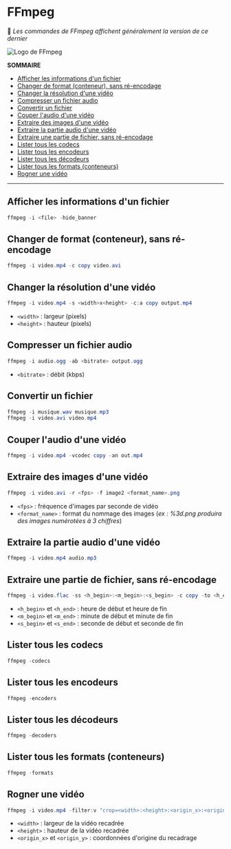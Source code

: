 # FFmpeg

💠 _Les commandes de FFmpeg affichent généralement la version de ce dernier_

![Logo de FFmpeg](https://nsa40.casimages.com/img/2021/03/14/210314041423969272.png)

**SOMMAIRE**
+ [Afficher les informations d'un fichier](#afficher-les-informations-dun-fichier)
+ [Changer de format (conteneur), sans ré-encodage](#changer-de-format-conteneur-sans-ré-encodage)
+ [Changer la résolution d'une vidéo](#changer-la-résolution-dune-vidéo)
+ [Compresser un fichier audio](#compresser-un-fichier-audio)
+ [Convertir un fichier](#convertir-un-fichier)
+ [Couper l'audio d'une vidéo](#couper-laudio-dune-vidéo)
+ [Extraire des images d'une vidéo](#extraire-des-images-dune-vidéo)
+ [Extraire la partie audio d'une vidéo](#extraire-la-partie-audio-dune-vidéo)
+ [Extraire une partie de fichier, sans ré-encodage](#extraire-une-partie-de-fichier-sans-ré-encodage)
+ [Lister tous les codecs](#lister-tous-les-codecs)
+ [Lister tous les encodeurs](#lister-tous-les-encodeurs)
+ [Lister tous les décodeurs](#lister-tous-les-décodeurs)
+ [Lister tous les formats (conteneurs)](#lister-tous-les-formats-conteneurs)
+ [Rogner une vidéo](#rogner-une-vidéo)

---

## Afficher les informations d'un fichier

```powershell
ffmpeg -i <file> -hide_banner
```

## Changer de format (conteneur), sans ré-encodage

```powershell
ffmpeg -i video.mp4 -c copy video.avi
```

## Changer la résolution d'une vidéo

```powershell
ffmpeg -i video.mp4 -s <width>x<height> -c:a copy output.mp4
```
+ `<width>` : largeur (pixels)
+ `<height>` : hauteur (pixels)

## Compresser un fichier audio

```powershell
ffmpeg -i audio.ogg -ab <bitrate> output.ogg
```
+ `<bitrate>` : débit (kbps)

## Convertir un fichier

```powershell
ffmpeg -i musique.wav musique.mp3
ffmpeg -i video.avi video.mp4
```

## Couper l'audio d'une vidéo

```powershell
ffmpeg -i video.mp4 -vcodec copy -an out.mp4
```

## Extraire des images d'une vidéo

```powershell
ffmpeg -i video.avi -r <fps> -f image2 <format_name>.png
```
+ `<fps>` : fréquence d'images par seconde de vidéo
+ `<format_name>` : format du nommage des images (_ex : %3d.png produira des images numérotées à 3 chiffres_)

## Extraire la partie audio d'une vidéo

```powershell
ffmpeg -i video.mp4 audio.mp3
```

## Extraire une partie de fichier, sans ré-encodage

```powershell
ffmpeg -i video.flac -ss <h_begin>:<m_begin>:<s_begin> -c copy -to <h_end>:<m_end>:<s_end> out.flac
```
+ `<h_begin>` et `<h_end>` : heure de début et heure de fin
+ `<m_begin>` et `<m_end>` : minute de début et minute de fin
+ `<s_begin>` et `<s_end>` : seconde de début et seconde de fin

## Lister tous les codecs

```powershell
ffmpeg -codecs
```

## Lister tous les encodeurs

```powershell
ffmpeg -encoders
```

## Lister tous les décodeurs

```powershell
ffmpeg -decoders
```

## Lister tous les formats (conteneurs)

```powershell
ffmpeg -formats
```

## Rogner une vidéo

```powershell
ffmpeg -i video.mp4 -filter:v "crop=<width>:<height>:<origin_x>:<origin_y>" output.mp4
```
+ `<width>` : largeur de la vidéo recadrée
+ `<height>` : hauteur de la vidéo recadrée
+ `<origin_x>` et `<origin_y>` : coordonnées d'origine du recadrage
